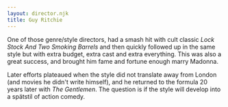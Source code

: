 ```yaml
---
layout: director.njk
title: Guy Ritchie
---
```


One of those genre/style directors, had a smash hit with cult classic _Lock Stock And Two Smoking Barrels_ and then quickly followed up in the same style but with extra budget, extra cast and extra everything. This was also a great success, and brought him fame and fortune enough marry Madonna.

Later efforts plateaued when the style did not translate away from London (and movies he didn't write himself), and he returned to the formula 20 years later with _The Gentlemen_. The question is if the style will develop into a spätstil of action comedy.
